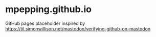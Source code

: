 # mpepping.github.io

GitHub pages placeholder inspired by <https://til.simonwillison.net/mastodon/verifying-github-on-mastodon>

